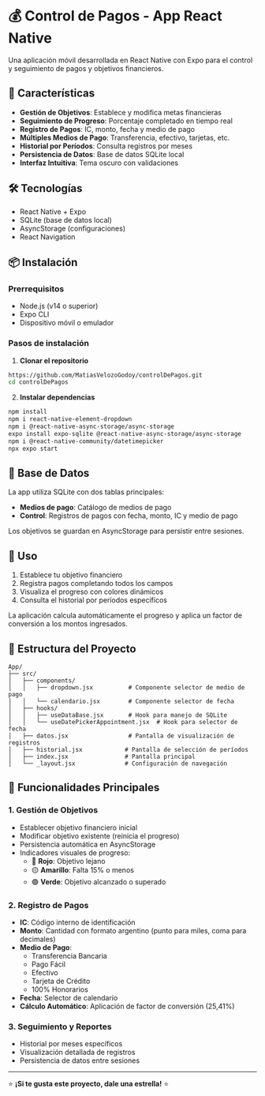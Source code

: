 # 💰 Control de Pagos - App React Native

Una aplicación móvil desarrollada en React Native con Expo para el control y seguimiento de pagos y objetivos financieros.

## 🚀 Características

- **Gestión de Objetivos**: Establece y modifica metas financieras
- **Seguimiento de Progreso**: Porcentaje completado en tiempo real
- **Registro de Pagos**: IC, monto, fecha y medio de pago
- **Múltiples Medios de Pago**: Transferencia, efectivo, tarjetas, etc.
- **Historial por Períodos**: Consulta registros por meses
- **Persistencia de Datos**: Base de datos SQLite local
- **Interfaz Intuitiva**: Tema oscuro con validaciones

## 🛠️ Tecnologías

- React Native + Expo
- SQLite (base de datos local)
- AsyncStorage (configuraciones)
- React Navigation

## 📦 Instalación

### Prerrequisitos

- Node.js (v14 o superior)
- Expo CLI
- Dispositivo móvil o emulador

### Pasos de instalación

1. **Clonar el repositorio**
```bash
https://github.com/MatiasVelozoGodoy/controlDePagos.git
cd controlDePagos
```

2. **Instalar dependencias**
```bash
npm install
npm i react-native-element-dropdown
npm i @react-native-async-storage/async-storage
expo install expo-sqlite @react-native-async-storage/async-storage
npm i @react-native-community/datetimepicker
npx expo start
```

## 💾 Base de Datos

La app utiliza SQLite con dos tablas principales:
- **Medios de pago**: Catálogo de medios de pago
- **Control**: Registros de pagos con fecha, monto, IC y medio de pago

Los objetivos se guardan en AsyncStorage para persistir entre sesiones.

## 📱 Uso

1. Establece tu objetivo financiero
2. Registra pagos completando todos los campos
3. Visualiza el progreso con colores dinámicos
4. Consulta el historial por períodos específicos

La aplicación calcula automáticamente el progreso y aplica un factor de conversión a los montos ingresados.

## 📁 Estructura del Proyecto

```text
App/
├── src/
│   ├── components/
│   │   ├── dropdown.jsx          # Componente selector de medio de pago
│   │   └── calendario.jsx        # Componente selector de fecha
│   ├── hooks/
│   │   ├── useDataBase.jsx       # Hook para manejo de SQLite
│   │   └── useDatePickerAppointment.jsx  # Hook para selector de fecha
│   ├── datos.jsx                 # Pantalla de visualización de registros
│   ├── historial.jsx            # Pantalla de selección de períodos
│   ├── index.jsx                # Pantalla principal
│   └── _layout.jsx              # Configuración de navegación
```

## 🎯 Funcionalidades Principales

### 1. Gestión de Objetivos
- Establecer objetivo financiero inicial
- Modificar objetivo existente (reinicia el progreso)
- Persistencia automática en AsyncStorage
- Indicadores visuales de progreso:
  - 🔴 **Rojo**: Objetivo lejano
  - 🟡 **Amarillo**: Falta 15% o menos
  - 🟢 **Verde**: Objetivo alcanzado o superado

### 2. Registro de Pagos
- **IC**: Código interno de identificación
- **Monto**: Cantidad con formato argentino (punto para miles, coma para decimales)
- **Medio de Pago**: 
  - Transferencia Bancaria
  - Pago Fácil
  - Efectivo
  - Tarjeta de Crédito
  - 100% Honorarios
- **Fecha**: Selector de calendario
- **Cálculo Automático**: Aplicación de factor de conversión (25,41%)

### 3. Seguimiento y Reportes
- Historial por meses específicos
- Visualización detallada de registros
- Persistencia de datos entre sesiones


---

⭐ **¡Si te gusta este proyecto, dale una estrella!** ⭐
